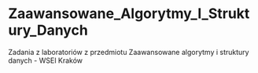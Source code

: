 # Zaawansowane_Algorytmy_I_Struktury_Danych
Zadania z laboratoriów z przedmiotu Zaawansowane algorytmy i struktury danych - WSEI Kraków
